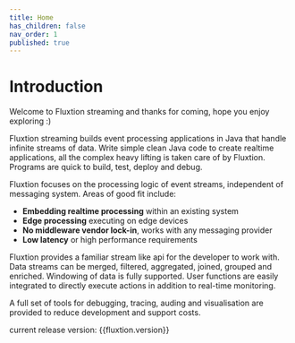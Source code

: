 ```yaml
---
title: Home
has_children: false
nav_order: 1
published: true
---
```


# Introduction
Welcome to Fluxtion streaming and thanks for coming, hope you enjoy exploring :) 

Fluxtion streaming builds event processing applications in Java that handle infinite streams of data. Write simple clean Java code to create realtime applications, all the complex heavy lifting is taken care of by Fluxtion. Programs are quick to build, test, deploy and debug.

Fluxtion focuses on the processing logic of event streams, independent of messaging system. Areas of good fit include:

-  **Embedding realtime processing** within an existing system
-  **Edge processing** executing on edge devices
-  **No middleware vendor lock-in**, works with any messaging provider
-  **Low latency** or high performance requirements

Fluxtion provides a familiar stream like api for the developer to work with. Data streams can be merged, filtered, aggregated, joined, grouped and enriched. Windowing of data is fully supported. User functions are easily integrated to directly execute actions in addition to real-time monitoring.

A full set of tools for debugging, tracing, auding and visualisation are provided to reduce development and support costs.

current release version: {{fluxtion.version}}
